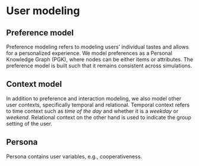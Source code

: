 # User modeling

## Preference model

Preference modeling refers to modeling users’ individual tastes and allows for a personalized experience. We model preferences as a Personal Knowledge Graph (PGK), where nodes can be either items or attributes. The preference model is built such that it remains consistent across simulations.

## Context model

In addition to preference and interaction modeling, we also model other user contexts, specifically temporal and relational. Temporal context refers to time context such as *time of the day* and whether it is a *weekday* or *weekend*. Relational context on the other hand is used to indicate the group setting of the user.

## Persona

Persona contains user variables, e.g., cooperativeness.